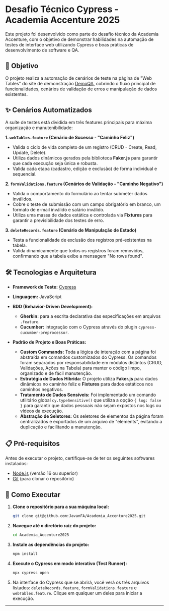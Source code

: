 # Desafio Técnico Cypress - Academia Accenture 2025

Este projeto foi desenvolvido como parte do desafio técnico da Academia Accenture, com o objetivo de demonstrar habilidades na automação de testes de interface web utilizando Cypress e boas práticas de desenvolvimento de software e QA.

## 🎯 Objetivo

O projeto realiza a automação de cenários de teste na página de "Web Tables" do site de demonstração [DemoQA](https://demoqa.com/webtables), cobrindo o fluxo principal de funcionalidades, cenários de validação de erros e manipulação de dados existentes.

## ✨ Cenários Automatizados

A suíte de testes está dividida em três features principais para máxima organização e manutenibilidade:

**1. `webTables.feature` (Cenário de Sucesso - "Caminho Feliz")**
* Valida o ciclo de vida completo de um registro (CRUD - Create, Read, Update, Delete).
* Utiliza dados dinâmicos gerados pela biblioteca **Faker.js** para garantir que cada execução seja única e robusta.
* Valida cada etapa (cadastro, edição e exclusão) de forma individual e sequencial.

**2. `formValidations.feature` (Cenários de Validação - "Caminho Negativo")**
* Valida o comportamento do formulário ao tentar submeter dados inválidos.
* Cobre o teste de submissão com um campo obrigatório em branco, um formato de e-mail inválido e salário inválido.
* Utiliza uma massa de dados estática e controlada via **Fixtures** para garantir a previsibilidade dos testes de erro.

**3. `deleteRecords.feature` (Cenário de Manipulação de Estado)**
* Testa a funcionalidade de exclusão dos registros pré-existentes na tabela.
* Valida dinamicamente que todos os registros foram removidos, confirmando que a tabela exibe a mensagem "No rows found".

## 🛠️ Tecnologias e Arquitetura

* **Framework de Teste:** [Cypress](https://www.cypress.io/)
* **Linguagem:** JavaScript
* **BDD (Behavior-Driven Development):**
    * **Gherkin:** para a escrita declarativa das especificações em arquivos `.feature`.
    * **Cucumber:** integração com o Cypress através do plugin `cypress-cucumber-preprocessor`.

* **Padrão de Projeto e Boas Práticas:**
    * **Custom Commands:** Toda a lógica de interação com a página foi abstraída em comandos customizados do Cypress. Os comandos foram separados por responsabilidade em módulos distintos (CRUD, Validações, Ações na Tabela) para manter o código limpo, organizado e de fácil manutenção.
    * **Estratégia de Dados Híbrida:** O projeto utiliza **Faker.js** para dados dinâmicos no caminho feliz e **Fixtures** para dados estáticos nos caminhos negativos.
    * **Tratamento de Dados Sensíveis:** Foi implementado um comando utilitário global `cy.typeSensitive()` que utiliza a opção `{ log: false }` para garantir que dados pessoais não sejam expostos nos logs ou vídeos da execução.
    * **Abstração de Seletores:** Os seletores de elementos da página foram centralizados e exportados de um arquivo de "elements", evitando a duplicação e facilitando a manutenção.

## 📋 Pré-requisitos

Antes de executar o projeto, certifique-se de ter os seguintes softwares instalados:

* [Node.js](https://nodejs.org/en/) (versão 16 ou superior)
* [Git](https://git-scm.com/) (para clonar o repositório)

## 🚀 Como Executar

1.  **Clone o repositório para a sua máquina local:**
    ```bash
    git clone git@github.com:JavanFA/Academia_Accenture2025.git
    ```

2.  **Navegue até o diretório raiz do projeto:**
    ```bash
    cd Academia_Accenture2025
    ```

3.  **Instale as dependências do projeto:**
    ```bash
    npm install
    ```

4.  **Execute o Cypress em modo interativo (Test Runner):**
    ```bash
    npx cypress open
    ```

5.  Na interface do Cypress que se abrirá, você verá os três arquivos listados: `deleteRecords.feature`, `formValidations.feature` e `webTables.feature`. Clique em qualquer um deles para iniciar a execução.

---